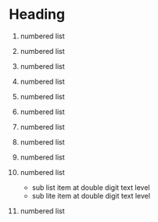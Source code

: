 # Heading

1. numbered list
2. numbered list
3. numbered list
4. numbered list
5. numbered list
6. numbered list
7. numbered list
8. numbered list
9. numbered list
10. numbered list

    - sub list item at double digit text level
    - sub lite item at double digit text level

11. numbered list
